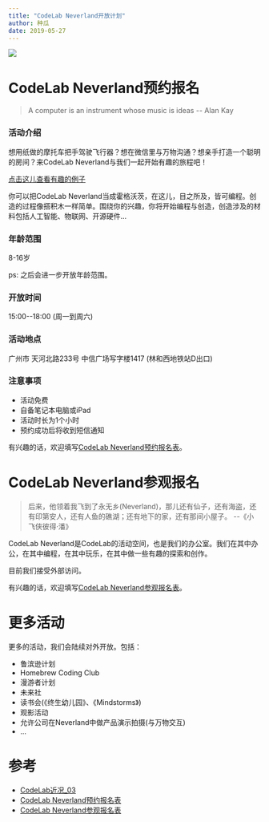 ```yaml
---
title: "CodeLab Neverland开放计划"
author: 种瓜
date: 2019-05-27
---
```


<img class="img-responsive" src="/img/open_neverland_9fa408b1.png" />

# CodeLab Neverland预约报名
>  A computer is an instrument whose music is ideas -- Alan Kay

### 活动介绍
想用纸做的摩托车把手驾驶飞行器？想在微信里与万物沟通？想亲手打造一个聪明的房间？来CodeLab Neverland与我们一起开始有趣的旅程吧！

[点击这儿查看有趣的例子](https://adapter.codelab.club/user_guide/gallery/)

你可以把CodeLab Neverland当成霍格沃茨，在这儿，目之所及，皆可编程。创造的过程像搭积木一样简单。围绕你的兴趣，你将开始编程与创造，创造涉及的材料包括人工智能、物联网、开源硬件...

<!--more-->

### 年龄范围
8-16岁

ps: 之后会进一步开放年龄范围。

 
### 开放时间
15:00--18:00 (周一到周六)

### 活动地点
广州市 天河北路233号 中信广场写字楼1417 (林和西地铁站D出口)

### 注意事项
*  活动免费
*  自备笔记本电脑或iPad
*  活动时长为1个小时
*  预约成功后将收到短信通知


有兴趣的话，欢迎填写[CodeLab Neverland预约报名表](https://jinshuju.net/f/4nd9su)。

# CodeLab Neverland参观报名
>  后来，他领着我飞到了永无乡(Neverland)，那儿还有仙子，还有海盗，还有印第安人，还有人鱼的礁湖；还有地下的家，还有那间小屋子。 --《小飞侠彼得·潘》

CodeLab Neverland是CodeLab的活动空间，也是我们的办公室。我们在其中办公，在其中编程，在其中玩乐，在其中做一些有趣的探索和创作。

目前我们接受外部访问。

有兴趣的话，欢迎填写[CodeLab Neverland参观报名表](https://jinshuju.net/f/YEJGfB)。

# 更多活动
更多的活动，我们会陆续对外开放。包括：

*  鲁滨逊计划
*  Homebrew Coding Club
*  漫游者计划
*  未来社
*  读书会(《终生幼儿园》、《Mindstorms》)
*  观影活动
*  允许公司在Neverland中做产品演示拍摄(与万物交互)
*  ...

# 参考
*  [CodeLab近况_03](https://blog.just4fun.site/Codelab-Recent-situation-03.html)
*  [CodeLab Neverland预约报名表](https://jinshuju.net/f/4nd9su)
*  [CodeLab Neverland参观报名表](https://jinshuju.net/f/YEJGfB)
